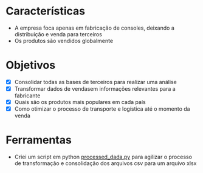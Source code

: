 # Características

- A empresa foca apenas em fabricação de consoles, deixando a distribuição e venda para terceiros
- Os produtos são vendidos globalmente

# Objetivos

- [X] Consolidar todas as bases de terceiros para realizar uma análise
- [X] Transformar dados de vendasem informações relevantes para a fabricante
- [X] Quais são os produtos mais populares em cada país
- [X] Como otimizar o processo de transporte e logística até o momento da venda

# Ferramentas
- Criei um script em python [processed_dada.py](./scripts/processed_data.py) para agilizar o processo de transformação e consolidação dos arquivos csv para um arquivo xlsx
